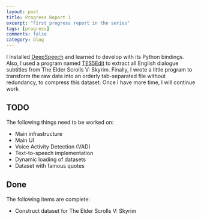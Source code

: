 ```yaml
---
layout: post
title: Progress Report 1
excerpt: "First progress report in the series"
tags: [progress]
comments: false
category: blog
---
```


I Installed [DeepSpeech](https://github.com/mozilla/DeepSpeech/) and learned to develop with its Python bindings.
Also, I used a program named [TES5Edit](https://www.nexusmods.com/skyrim/mods/25859) to extract all English dialogue subtitles from The Elder Scrolls V: Skyrim.
Finally, I wrote a little program to transform the raw data into an orderly tab-separated file without redundancy, to compress this dataset.
Once I have more time, I will continue work


## TODO
The following things need to be worked on:
 * Main infrastructure
 * Main UI
 * Voice Activity Detection (VAD)
 * Text-to-speech implementation
 * Dynamic loading of datasets
 * Dataset with famous quotes

## Done
The following items are complete:
 * Construct dataset for The Elder Scrolls V: Skyrim